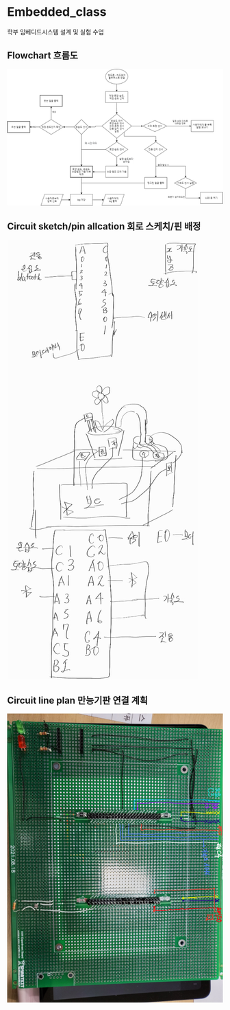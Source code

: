 # Embedded_class
학부 임베디드시스템 설계 및 실험 수업

## Flowchart 흐름도
![flowchart](./텀프/flowchart.png)

## Circuit sketch/pin allcation 회로 스케치/핀 배정 
![circuit_sketch](./텀프/circuit_sketch.jpg)

## Circuit line plan 만능기판 연결 계획
![circuit_image](./텀프/circuit_image.png)